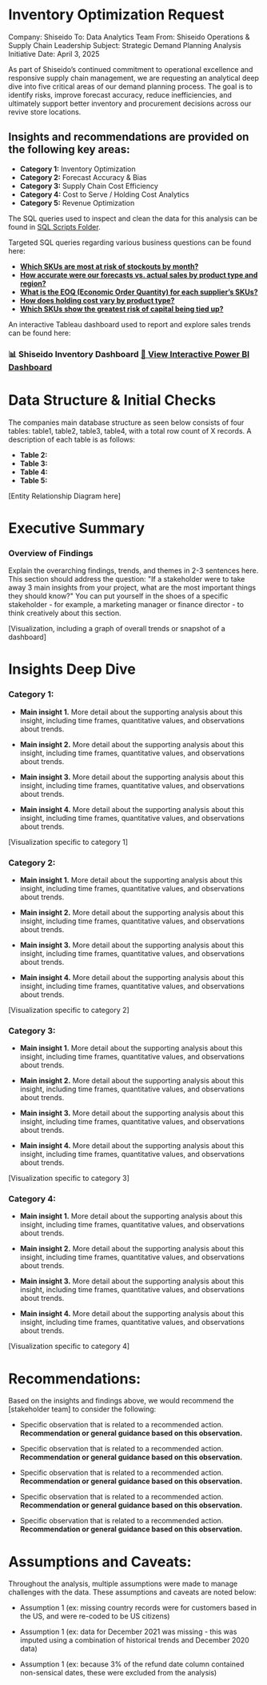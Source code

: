 # Inventory Optimization Request

Company: Shiseido
To: Data Analytics Team
From: Shiseido Operations & Supply Chain Leadership
Subject: Strategic Demand Planning Analysis Initiative
Date: April 3, 2025

As part of Shiseido’s continued commitment to operational excellence and responsive supply chain management, we are requesting an analytical deep dive into five critical areas of our demand planning process. The goal is to identify risks, improve forecast accuracy, reduce inefficiencies, and ultimately support better inventory and procurement decisions across our revive store locations.

## Insights and recommendations are provided on the following key areas:

- **Category 1:** Inventory Optimization 
- **Category 2:** Forecast Accuracy & Bias 
- **Category 3:** Supply Chain Cost Efficiency 
- **Category 4:** Cost to Serve / Holding Cost Analytics
- **Category 5:** Revenue Optimization
 

The SQL queries used to inspect and clean the data for this analysis can be found in [SQL Scripts Folder](https://github.com/SuaveAnalyst/Shiseido-Inventory-Review/tree/main/01_SQL_Scripts).

Targeted SQL queries regarding various business questions can be found here:

- **[Which SKUs are most at risk of stockouts by month?](https://github.com/SuaveAnalyst/Shiseido-Inventory-Review/blob/23f53acd2a940d77cf00f62f6d2dfeac651ba604/01_SQL_Scripts/Shiseido%20Script.sql#L16-L58)**
- **[How accurate were our forecasts vs. actual sales by product type and region?](https://github.com/SuaveAnalyst/Shiseido-Inventory-Review/blob/23f53acd2a940d77cf00f62f6d2dfeac651ba604/01_SQL_Scripts/Shiseido%20Script.sql#L60-L114)**
- **[What is the EOQ (Economic Order Quantity) for each supplier’s SKUs?](https://github.com/SuaveAnalyst/Shiseido-Inventory-Review/blob/ae00c968ddab3186ad1387c7fc9fefca693ec9fc/01_SQL_Scripts/Shiseido%20Script.sql#L115-L150)**
- **[How does holding cost vary by product type?](https://github.com/SuaveAnalyst/Shiseido-Inventory-Review/blob/2e671e48b30339f9f722093dbd50d3dddefb339a/01_SQL_Scripts/Shiseido%20Script.sql#L152-L181)**
- **[Which SKUs show the greatest risk of capital being tied up?](https://github.com/SuaveAnalyst/Shiseido-Inventory-Review/blob/dd24adb2943fb3349e3a8eecffee7d5084670060/01_SQL_Scripts/Shiseido%20Script.sql#L183-L231)**


An interactive Tableau dashboard used to report and explore sales trends can be found here:
### 📊 Shiseido Inventory Dashboard  [🔎 **View Interactive Power BI Dashboard**](https://app.powerbi.com/view?r=eyJrIjoiYjVhYWQzMzQtZGVkMy00MDM0LWI5YmMtMDg5MDJjNGQxY2U3IiwidCI6ImMyMDdhMmFjLWZiYjMtNDdkZC04OTU1LWQyODRjMDJkYWQ1OSJ9)



# Data Structure & Initial Checks

The companies main database structure as seen below consists of four tables: table1, table2, table3, table4, with a total row count of X records. A description of each table is as follows:
- **Table 2:**
- **Table 3:**
- **Table 4:**
- **Table 5:**

[Entity Relationship Diagram here]



# Executive Summary

### Overview of Findings

Explain the overarching findings, trends, and themes in 2-3 sentences here. This section should address the question: "If a stakeholder were to take away 3 main insights from your project, what are the most important things they should know?" You can put yourself in the shoes of a specific stakeholder - for example, a marketing manager or finance director - to think creatively about this section.

[Visualization, including a graph of overall trends or snapshot of a dashboard]



# Insights Deep Dive
### Category 1:

* **Main insight 1.** More detail about the supporting analysis about this insight, including time frames, quantitative values, and observations about trends.
  
* **Main insight 2.** More detail about the supporting analysis about this insight, including time frames, quantitative values, and observations about trends.
  
* **Main insight 3.** More detail about the supporting analysis about this insight, including time frames, quantitative values, and observations about trends.
  
* **Main insight 4.** More detail about the supporting analysis about this insight, including time frames, quantitative values, and observations about trends.

[Visualization specific to category 1]


### Category 2:

* **Main insight 1.** More detail about the supporting analysis about this insight, including time frames, quantitative values, and observations about trends.
  
* **Main insight 2.** More detail about the supporting analysis about this insight, including time frames, quantitative values, and observations about trends.
  
* **Main insight 3.** More detail about the supporting analysis about this insight, including time frames, quantitative values, and observations about trends.
  
* **Main insight 4.** More detail about the supporting analysis about this insight, including time frames, quantitative values, and observations about trends.

[Visualization specific to category 2]


### Category 3:

* **Main insight 1.** More detail about the supporting analysis about this insight, including time frames, quantitative values, and observations about trends.
  
* **Main insight 2.** More detail about the supporting analysis about this insight, including time frames, quantitative values, and observations about trends.
  
* **Main insight 3.** More detail about the supporting analysis about this insight, including time frames, quantitative values, and observations about trends.
  
* **Main insight 4.** More detail about the supporting analysis about this insight, including time frames, quantitative values, and observations about trends.

[Visualization specific to category 3]


### Category 4:

* **Main insight 1.** More detail about the supporting analysis about this insight, including time frames, quantitative values, and observations about trends.
  
* **Main insight 2.** More detail about the supporting analysis about this insight, including time frames, quantitative values, and observations about trends.
  
* **Main insight 3.** More detail about the supporting analysis about this insight, including time frames, quantitative values, and observations about trends.
  
* **Main insight 4.** More detail about the supporting analysis about this insight, including time frames, quantitative values, and observations about trends.

[Visualization specific to category 4]



# Recommendations:

Based on the insights and findings above, we would recommend the [stakeholder team] to consider the following: 

* Specific observation that is related to a recommended action. **Recommendation or general guidance based on this observation.**
  
* Specific observation that is related to a recommended action. **Recommendation or general guidance based on this observation.**
  
* Specific observation that is related to a recommended action. **Recommendation or general guidance based on this observation.**
  
* Specific observation that is related to a recommended action. **Recommendation or general guidance based on this observation.**
  
* Specific observation that is related to a recommended action. **Recommendation or general guidance based on this observation.**
  


# Assumptions and Caveats:

Throughout the analysis, multiple assumptions were made to manage challenges with the data. These assumptions and caveats are noted below:

* Assumption 1 (ex: missing country records were for customers based in the US, and were re-coded to be US citizens)
  
* Assumption 1 (ex: data for December 2021 was missing - this was imputed using a combination of historical trends and December 2020 data)
  
* Assumption 1 (ex: because 3% of the refund date column contained non-sensical dates, these were excluded from the analysis)
